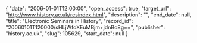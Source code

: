 {
  "date": "2006-01-01T12:00:00", 
  "open_access": true, 
  "target_url": "http://www.history.ac.uk/resindex.html", 
  "description": "", 
  "end_date": null, 
  "title": "Electronic Seminars in History", 
  "record_id": "20060101T120000/sHLjWfoXEuMBjm+jdnBo8g==", 
  "publisher": "history.ac.uk", 
  "slug": 105629, 
  "start_date": null
}

